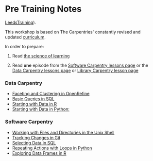# Pre Training Notes


[LeedsTraining](https://arctraining.github.io/2019-09-25-ttt-leeds/)).

This workshop is based on The Carpentries' constantly revised and updated [curriculum](https://carpentries.github.io/instructor-training/).

In order to prepare:

 1. Read [the science of learning](science-of-learning-2015.pdf)

 2. Read **one** episode from the [Software Carpentry lessons page](http://software-carpentry.org/lessons/) or the [Data Carpentry lessons page](http://www.datacarpentry.org/lessons/) or [Library Carpentry lesson page](https://librarycarpentry.org/lessons/)


 ### Data Carpentry

* [Faceting and Clustering in OpenRefine](http://www.datacarpentry.org/OpenRefine-ecology-lesson/01-working-with-openrefine)
* [Basic Queries in SQL](http://www.datacarpentry.org/sql-ecology-lesson/01-sql-basic-queries)
* [Starting with Data in R](http://www.datacarpentry.org/R-ecology-lesson/02-starting-with-data)
* [Starting with Data in Python:](http://www.datacarpentry.org/python-ecology-lesson/01-starting-with-data)


### Software Carpentry

* [Working with Files and Directories in the Unix Shell](http://swcarpentry.github.io/shell-novice/03-create/)
* [Tracking Changes in Git](http://swcarpentry.github.io/git-novice/04-changes/)
* [Selecting Data in SQL](http://swcarpentry.github.io/sql-novice-survey/01-select/)
* [Repeating Actions with Loops in Python](http://swcarpentry.github.io/python-novice-inflammation/02-loop/)
* [Exploring Data Frames in R](http://swcarpentry.github.io/r-novice-gapminder/05-data-structures-part2/)
